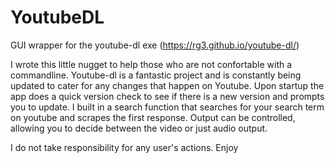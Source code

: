 # YoutubeDL
GUI wrapper for the youtube-dl exe (https://rg3.github.io/youtube-dl/)

I wrote this little nugget to help those who are not confortable with a commandline. 
Youtube-dl is a fantastic project and is constantly being updated to cater for any changes that happen on Youtube.
Upon startup the app does a quick version check to see if there is a new version and prompts you to update.
I built in a search function that searches for your search term on youtube and scrapes the first response.
Output can be controlled, allowing you to decide between the video or just audio output.

I do not take  responsibility for any user's actions. Enjoy

